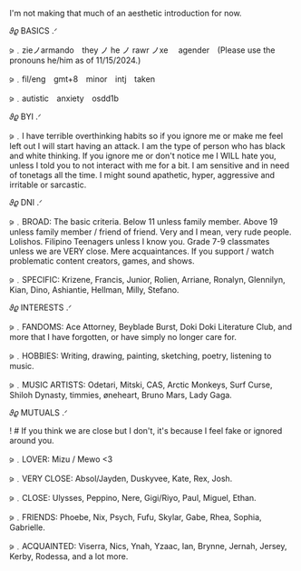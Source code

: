 I'm not making that much of an aesthetic introduction for now.

𝜗𝜚 BASICS .ᐟ

⪩﹒zieノarmando　they ノ he ノ rawr ノxe 　agender　(Please use the pronouns he/him as of 11/15/2024.)

⪩﹒fil/eng　gmt+8　minor　intj　taken

⪩﹒autistic　anxiety　osdd1b

𝜗𝜚 BYI .ᐟ

⪩﹒I have terrible overthinking habits so if you ignore me or make me feel left out I will start having an attack. I am the type of person who has black and white thinking. If you ignore me or don't notice me I WILL hate you, unless I told you to not interact with me for a bit. I am sensitive and in need of tonetags all the time. I might sound apathetic, hyper, aggressive and irritable or sarcastic.

𝜗𝜚 DNI .ᐟ

⪩﹒BROAD: The basic criteria. Below 11 unless family member. Above 19 unless family member / friend of friend. Very and I mean, very rude people. Lolishos. Filipino Teenagers unless I know you. Grade 7-9 classmates unless we are VERY close. Mere acquaintances. If you support / watch problematic content creators, games, and shows.

⪩﹒SPECIFIC: Krizene, Francis, Junior, Rolien, Arriane, Ronalyn, Glennilyn, Kian, Dino, Ashiantie, Hellman, Milly, Stefano.

𝜗𝜚 INTERESTS .ᐟ

⪩﹒FANDOMS: Ace Attorney, Beyblade Burst, Doki Doki Literature Club, and more that I have forgotten, or have simply no longer care for.

⪩﹒HOBBIES: Writing, drawing, painting, sketching, poetry, listening to music.

⪩﹒MUSIC ARTISTS: Odetari, Mitski, CAS, Arctic Monkeys, Surf Curse, Shiloh Dynasty, timmies, øneheart, Bruno Mars, Lady Gaga.

𝜗𝜚 MUTUALS .ᐟ

! # If you think we are close but I don't, it's because I feel fake or ignored around you.

⪩﹒LOVER: Mizu / Mewo <3

⪩﹒VERY CLOSE: Absol/Jayden, Duskyvee, Kate, Rex, Josh.

⪩﹒CLOSE: Ulysses, Peppino, Nere, Gigi/Riyo, Paul, Miguel, Ethan.

⪩﹒FRIENDS: Phoebe, Nix, Psych, Fufu, Skylar, Gabe, Rhea, Sophia, Gabrielle.

⪩﹒ACQUAINTED: Viserra, Nics, Ynah, Yzaac, Ian, Brynne, Jernah, Jersey, Kerby, Rodessa, and a lot more.
